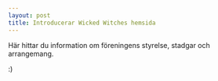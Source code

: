 ```yaml
---
layout: post
title: Introducerar Wicked Witches hemsida
---
```


Här hittar du information om föreningens styrelse, stadgar och arrangemang.

:)
